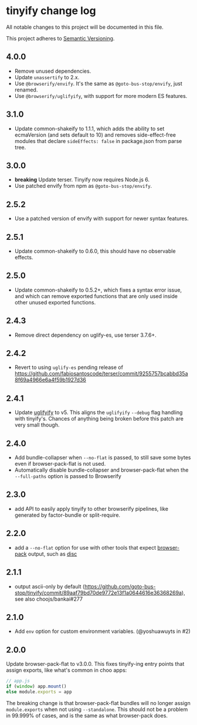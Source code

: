 # tinyify change log

All notable changes to this project will be documented in this file.

This project adheres to [Semantic Versioning](http://semver.org/).

## 4.0.0
* Remove unused dependencies.
* Update `unassertify` to 2.x.
* Use `@browserify/envify`. It's the same as `@goto-bus-stop/envify`, just renamed.
* Use `@browserify/uglifyify`, with support for more modern ES features.

## 3.1.0
* Update common-shakeify to 1.1.1, which adds the ability to set ecmaVersion (and sets default to 10) and removes side-effect-free modules that declare `sideEffects: false` in package.json from parse tree.

## 3.0.0
* **breaking** Update terser. Tinyify now requires Node.js 6.
* Use patched envify from npm as `@goto-bus-stop/envify`.

## 2.5.2
* Use a patched version of envify with support for newer syntax features.

## 2.5.1
* Update common-shakeify to 0.6.0, this should have no observable effects.

## 2.5.0
* Update common-shakeify to 0.5.2+, which fixes a syntax error issue, and which can remove exported functions that are only used inside other unused exported functions.

## 2.4.3
* Remove direct dependency on uglify-es, use terser 3.7.6+.

## 2.4.2
* Revert to using `uglify-es` pending release of https://github.com/fabiosantoscode/terser/commit/9255757bcabbd35a8f69a4966e6a4f59b1927d36

## 2.4.1
* Update [uglifyify](https://github.com/hughsk/uglifyify) to v5.
  This aligns the `uglifyify` `--debug` flag handling with tinyify's. Chances of anything being broken before this patch are very small though.

## 2.4.0
* Add bundle-collapser when `--no-flat` is passed, to still save some bytes even if browser-pack-flat is not used.
* Automatically disable bundle-collapser and browser-pack-flat when the `--full-paths` option is passed to Browserify

## 2.3.0
* add API to easily apply tinyify to other browserify pipelines, like generated by factor-bundle or split-require.

## 2.2.0
* add a `--no-flat` option for use with other tools that expect [browser-pack](https://github.com/browserify/browser-pack) output, such as [disc](https://github.com/hughsk/disc)

## 2.1.1
* output ascii-only by default (https://github.com/goto-bus-stop/tinyify/commit/89aaf79bd70de9772e13f1a0644616e36368269a), see also choojs/bankai#277

## 2.1.0
* Add `env` option for custom environment variables. (@yoshuawuyts in #2)

## 2.0.0
Update browser-pack-flat to v3.0.0. This fixes tinyify-ing entry points that assign exports, like what's common in choo apps:

```js
// app.js
if (window) app.mount()
else module.exports = app
```

The breaking change is that browser-pack-flat bundles will no longer assign `module.exports` when not using `--standalone`. This should not be a problem in 99.999% of cases, and is the same as what browser-pack does.
